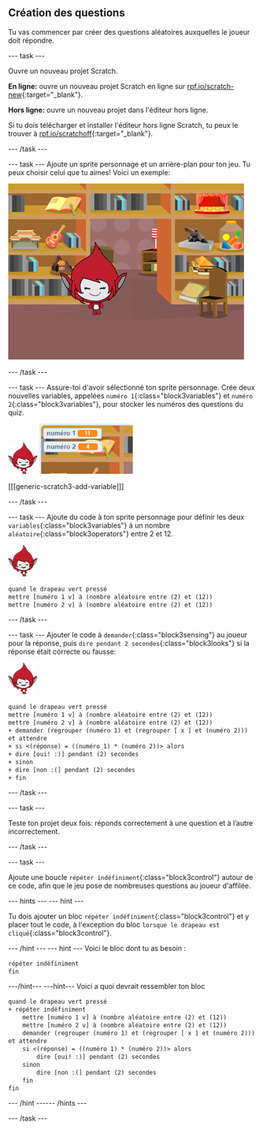 ## Création des questions

Tu vas commencer par créer des questions aléatoires auxquelles le joueur doit répondre.

--- task ---

Ouvre un nouveau projet Scratch.

**En ligne:** ouvre un nouveau projet Scratch en ligne sur [rpf.io/scratch-new](http://rpf.io/scratch-new){:target="_blank"}.

**Hors ligne:** ouvre un nouveau projet dans l'éditeur hors ligne.

Si tu dois télécharger et installer l'éditeur hors ligne Scratch, tu peux le trouver à [rpf.io/scratchoff](http://rpf.io/scratchoff){:target="_blank"}.

--- /task ---

--- task --- Ajoute un sprite personnage et un arrière-plan pour ton jeu. Tu peux choisir celui que tu aimes! Voici un exemple:

![capture d'écran](images/brain-setting.png)

--- /task ---

--- task --- Assure-toi d'avoir sélectionné ton sprite personnage. Crée deux nouvelles variables, appelées `numéro 1`{:class="block3variables"} et `numéro 2`{:class="block3variables"}, pour stocker les numéros des questions du quiz.

![screenshot](images/giga-sprite.png) ![capture d'écran](images/brain-variables.png)

[[[generic-scratch3-add-variable]]]

--- /task ---

--- task --- Ajoute du code à ton sprite personnage pour définir les deux `variables`{:class="block3variables"} à un nombre `aléatoire`{:class="block3operators"} entre 2 et 12.

![capture d'écran](images/giga-sprite.png)

```blocks3
quand le drapeau vert pressé
mettre [numéro 1 v] à (nombre aléatoire entre (2) et (12))
mettre [numéro 2 v] à (nombre aléatoire entre (2) et (12))
```

--- /task ---

--- task --- Ajouter le code à `demander`{:class="block3sensing"} au joueur pour la réponse, puis `dire pendant 2 secondes`{:class="block3looks"} si la réponse était correcte ou fausse:

![capture d'écran](images/giga-sprite.png)

```blocks3
quand le drapeau vert pressé
mettre [numéro 1 v] à (nombre aléatoire entre (2) et (12))
mettre [numéro 2 v] à (nombre aléatoire entre (2) et (12))
+ demander (regrouper (numéro 1) et (regrouper [ x ] et (numéro 2))) et attendre
+ si <(réponse) = ((numéro 1) * (numéro 2))> alors 
+ dire [oui! :)] pendant (2) secondes
+ sinon 
+ dire [non :(] pendant (2) secondes
+ fin
```

--- /task ---

--- task ---

Teste ton projet deux fois: réponds correctement à une question et à l’autre incorrectement.

--- /task ---

--- task ---

Ajoute une boucle `répéter indéfiniment`{:class="block3control"} autour de ce code, afin que le jeu pose de nombreuses questions au joueur d'affilée.

--- hints ---
 --- hint ---

Tu dois ajouter un bloc `répéter indéfiniment`{:class="block3control"} et y placer tout le code, à l'exception du bloc `lorsque le drapeau est cliqué`{:class="block3control"}.

--- /hint --- --- hint --- Voici le bloc dont tu as besoin :

```blocks3
répéter indéfiniment
fin
```

---/hint--- ---hint--- Voici a quoi devrait ressembler ton bloc

```blocks3
quand le drapeau vert pressé
+ répéter indéfiniment 
    mettre [numéro 1 v] à (nombre aléatoire entre (2) et (12))
    mettre [numéro 2 v] à (nombre aléatoire entre (2) et (12))
    demander (regrouper (numéro 1) et (regrouper [ x ] et (numéro 2))) et attendre
    si <(réponse) = ((numéro 1) * (numéro 2))> alors 
        dire [oui! :)] pendant (2) secondes
    sinon 
        dire [non :(] pendant (2) secondes
    fin
fin
```

--- /hint ------ /hints ---

--- /task ---